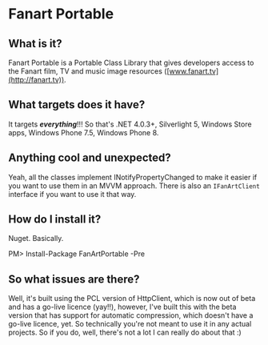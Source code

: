 # Fanart Portable #

## What is it? ##
Fanart Portable is a Portable Class Library that gives developers access to the Fanart film, TV and music image resources ([www.fanart.tv](http://fanart.tv)).

## What targets does it have? ##
It targets ***everything***!!! So that's .NET 4.0.3+, Silverlight 5, Windows Store apps, Windows Phone 7.5, Windows Phone 8.

## Anything cool and unexpected? ##
Yeah, all the classes implement INotifyPropertyChanged to make it easier if you want to use them in an MVVM approach. There is also an `IFanArtClient` interface if you want to use it that way.

## How do I install it? ##
Nuget. Basically. 

PM> Install-Package FanArtPortable -Pre

## So what issues are there? ##
Well, it's built using the PCL version of HttpClient, which is now out of beta and has a go-live licence (yay!!), however, I've built this with the beta version that has support for automatic compression, which doesn't have a go-live licence, yet. So technically you're not meant to use it in any actual projects. So if you do, well, there's not a lot I can really do about that :)
